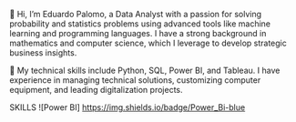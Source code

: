👋 Hi, I’m Eduardo Palomo, a Data Analyst with a passion for solving probability and statistics problems using advanced tools like machine learning and programming languages. I have a strong background in mathematics and computer science, which I leverage to develop strategic business insights.

🔧 My technical skills include Python, SQL, Power BI, and Tableau. I have experience in managing technical solutions, customizing computer equipment, and leading digitalization projects.

SKILLS
![Power BI] https://img.shields.io/badge/Power_Bi-blue
